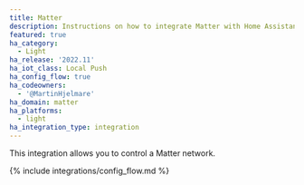 ```yaml
---
title: Matter
description: Instructions on how to integrate Matter with Home Assistant.
featured: true
ha_category:
  - Light
ha_release: '2022.11'
ha_iot_class: Local Push
ha_config_flow: true
ha_codeowners:
  - '@MartinHjelmare'
ha_domain: matter
ha_platforms:
  - light
ha_integration_type: integration
---
```


This integration allows you to control a Matter network.

{% include integrations/config_flow.md %}
